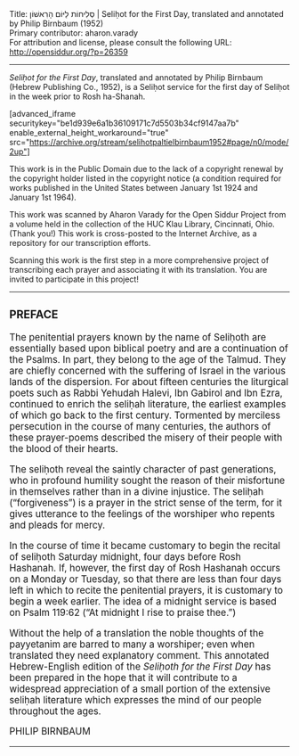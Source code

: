 <html>
<head></head>
<body>
Title: סְלִיחוֹת לַיּוֹם הָרִאשׁוֹן | Seliḥot for the First Day, translated and annotated by Philip Birnbaum (1952)<br />
Primary contributor: aharon.varady<br />
For attribution and license, please consult the following URL: <a href="http://opensiddur.org/?p=26359">http://opensiddur.org/?p=26359</a>
<p />
<hr />

<em>Seliḥot for the First Day</em>, translated and annotated by Philip Birnbaum (Hebrew Publishing Co., 1952), is a Seliḥot service for the first day of Seliḥot in the week prior to Rosh ha-Shanah.

[advanced_iframe securitykey="be1d939e6a1b36109171c7d5503b34cf9147aa7b" enable_external_height_workaround="true" src="https://archive.org/stream/selihotpaltielbirnbaum1952#page/n0/mode/2up"]

This work is in the Public Domain due to the lack of a copyright renewal by the copyright holder listed in the copyright notice (a condition required for works published in the United States between January 1st 1924 and January 1st 1964).

This work was scanned by Aharon Varady for the Open Siddur Project from a volume held in the collection of the HUC Klau Library, Cincinnati, Ohio. (Thank you!) This work is cross-posted to the Internet Archive, as a repository for our transcription efforts.

Scanning this work is the first step in a more comprehensive project of transcribing each prayer and associating it with its translation. You are invited to participate in this project!

<hr />

<div class="english" style="font-size: 1.2em;">
<h3>PREFACE</h3> 

The penitential prayers known by the name of Seliḥoth are essentially based upon biblical poetry and are a continuation of the Psalms. In part, they belong to the age of the Talmud. They are chiefly concerned with the suffering of Israel in the various lands of the dispersion. For about fifteen centuries the liturgical poets such as Rabbi Yehudah Halevi, Ibn Gabirol and Ibn Ezra, continued to enrich the seliḥah literature, the earliest examples of which go back to the first century. Tormented by merciless persecution in the course of many centuries, the authors of these prayer-poems described the misery of their people with the blood of their hearts. 

The seliḥoth reveal the saintly character of past generations, who in profound humility sought the reason of their misfortune in themselves rather than in a divine injustice. The seliḥah (“forgiveness”) is a prayer in the strict sense of the term, for it gives utterance to the feelings of the worshiper who repents and pleads for mercy. 

In the course of time it became customary to begin the recital of seliḥoth Saturday midnight, four days before Rosh Hashanah. If, however, the first day of Rosh Hashanah occurs on a Monday or Tuesday, so that there are less than four days left in which to recite the penitential prayers, it is customary to begin a week earlier. The idea of a midnight service is based on Psalm 119:62 (“At midnight I rise to praise thee.”) 

Without the help of a translation the noble thoughts of the payyetanim are barred to many a worshiper; even when translated they need explanatory comment. This annotated Hebrew-English edition of the <em>Seliḥoth for the First Day</em> has been prepared in the hope that it will contribute to a widespread appreciation of a small portion of the extensive seliḥah literature which expresses the mind of our people throughout the ages. 

PHILIP BIRNBAUM 
</div>

<hr />

&nbsp;
</body>
</html>